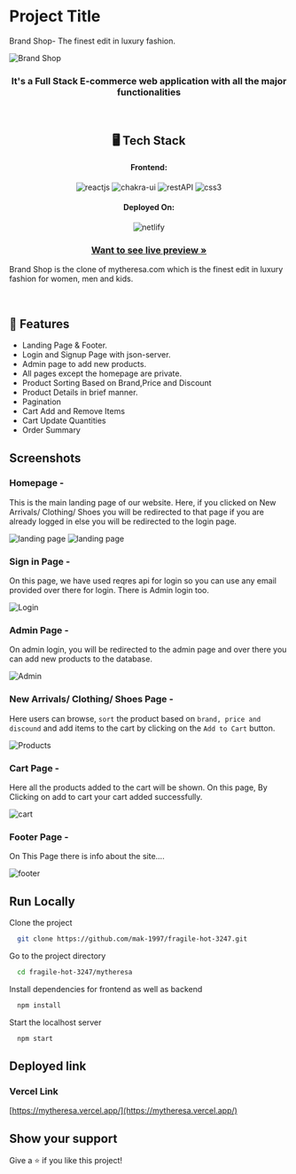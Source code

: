 # Project Title

Brand Shop- The finest edit in luxury fashion.

![Brand Shop](https://github.com/mak-1997/fragile-hot-3247/raw/main/mytheresa/public/projectLogo.png)


<h3 align="center">It's a Full Stack E-commerce web application with all the major functionalities</h3>

<br/>

<h2 align="center">🖥️ Tech Stack</h2>

<h4 align="center">Frontend:</h4>
<p align="center">
  <img src="https://img.shields.io/badge/React (18.2.0)-20232A?style=for-the-badge&logo=react&logoColor=61DAFB" alt="reactjs" />
  <img src="https://img.shields.io/badge/Chakra%20UI (2.2.8)-3bc7bd?style=for-the-badge&logo=chakraui&logoColor=white" alt="chakra-ui" />
  <img src="https://img.shields.io/badge/Rest_API-02303A?style=for-the-badge&logo=react-router&logoColor=white" alt="restAPI" />
  <img src="https://img.shields.io/badge/CSS3-1572B6?style=for-the-badge&logo=css3&logoColor=white" alt="css3" />
</p>


<h4 align="center">Deployed On:</h4>

<p align="center">
  <img src="https://img.shields.io/badge/vercel-000000?style=for-the-badge&logo=vercel&logoColor=white" alt="netlify" />
</p>

<h3 align="center"><a href="https://mytheresa.vercel.app/"><strong>Want to see live preview »</strong></a></h3>

Brand Shop is the clone of mytheresa.com which is the finest edit in luxury fashion for women, men and kids.

<br/>

## 🚀 Features
-   Landing Page & Footer.
-   Login and Signup Page with json-server.
-   Admin page to add new products.
-   All pages except the homepage are private.
-   Product Sorting Based on Brand,Price and Discount
-   Product Details in brief manner.
-   Pagination
-   Cart Add and Remove Items
-   Cart Update Quantities
-   Order Summary

## Screenshots

### Homepage -

This is the main landing page of our website. Here, if you clicked on New Arrivals/ Clothing/ Shoes you will be redirected to that page if you are already logged in else you will be redirected to the login page.

![landing page](https://github.com/mak-1997/fragile-hot-3247/raw/main/mytheresa/public/homepage1.png)
![landing page](https://github.com/mak-1997/fragile-hot-3247/raw/main/mytheresa/public/homepage2.png)

### Sign in Page -

On this page, we have used reqres api for login so you can use any email provided over there for login. There is Admin login too.  

![Login](https://github.com/mak-1997/fragile-hot-3247/raw/main/mytheresa/public/login.png)

###  Admin Page - 

On admin login, you will be redirected to the admin page and over there you can add new products to the database. 

![Admin](https://github.com/mak-1997/fragile-hot-3247/raw/main/mytheresa/public/admin.png)

### New Arrivals/ Clothing/ Shoes Page -

Here users can browse, `sort` the product based on `brand, price and discound` and add items to the cart by clicking on the `Add to Cart` button.
 
 ![Products](https://github.com/mak-1997/fragile-hot-3247/raw/main/mytheresa/public/products.png)

### Cart Page -

Here all the products added to the cart will be shown. On this page, By Clicking on add to cart your cart added successfully.

![cart](https://github.com/mak-1997/fragile-hot-3247/raw/main/mytheresa/public/cart.png)



### Footer Page -

On This Page there is info about the site....

![footer](https://github.com/mak-1997/fragile-hot-3247/raw/main/mytheresa/public/footer.png)


## Run Locally

Clone the project

```bash
  git clone https://github.com/mak-1997/fragile-hot-3247.git
```

Go to the project directory

```bash
  cd fragile-hot-3247/mytheresa
```

Install dependencies for frontend as well as backend

```bash
  npm install
```


Start the localhost server

```bash
  npm start
```

## Deployed link

### Vercel Link

[https://mytheresa.vercel.app/](https://mytheresa.vercel.app/)

## Show your support

Give a ⭐️ if you like this project!
